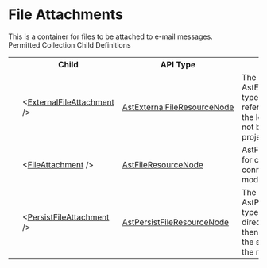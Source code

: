 # File Attachments

<div class="LanguageSummary"><div class ="SummaryItem">This is a container for files to be attached to e-mail messages.</div></div><div class="SchemaBindingGroup"><div class="SchemaBindingGroupHeader">Permitted Collection Child Definitions</div><table id="SchemaBindingList" class="SchemaBindingList"><tbody><tr><th class="SchemaBindingIconColumnHeader">&nbsp;</th><th class="SchemaBindingNameColumnHeader">Child</th><th class="SchemaBindingTypeColumnHeader">API Type</th><th class="SchemaBindingSummaryColumnHeader">Description</th></tr><tr class="cd0"><td class="SchemaBindingIcon"><div class="NotRequired" /></td><td class="SchemaBindingName"><span class="punc">&lt;</span><a href=../api-reference/Varigence.Languages.Biml.Task.AstExternalFileResourceNode.html">ExternalFileAttachment</a><span class="punc"> /&gt;</span></td><td class="SchemaBindingType"><a href="Varigence.Languages.Biml.Task.AstExternalFileResourceNode.html">AstExternalFileResourceNode</a></td><td class="SchemaBindingSummary">The AstExternalFileResourceNode type is used for creating references to a file path on the local file system that has not been modeled in the Biml project as a file connection.</td></tr><tr class="cd1"><td class="SchemaBindingIcon"><div class="NotRequired" /></td><td class="SchemaBindingName"><span class="punc">&lt;</span><a href=../api-reference/Varigence.Languages.Biml.Task.AstFileResourceNode.html">FileAttachment</a><span class="punc"> /&gt;</span></td><td class="SchemaBindingType"><a href="Varigence.Languages.Biml.Task.AstFileResourceNode.html">AstFileResourceNode</a></td><td class="SchemaBindingSummary">AstFileResourceNode is used for creating references to file connections that have been modeled in the Biml project.</td></tr><tr class="cd0"><td class="SchemaBindingIcon"><div class="NotRequired" /></td><td class="SchemaBindingName"><span class="punc">&lt;</span><a href=../api-reference/Varigence.Languages.Biml.Task.AstPersistFileResourceNode.html">PersistFileAttachment</a><span class="punc"> /&gt;</span></td><td class="SchemaBindingType"><a href="Varigence.Languages.Biml.Task.AstPersistFileResourceNode.html">AstPersistFileResourceNode</a></td><td class="SchemaBindingSummary">The AstPersistFileResourceNode type provides the facility to directly input text data and then storing that text data in the specified file for use in the referencing Biml object.</td></tr></tbody></table></div>